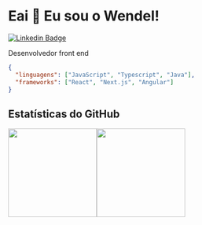 # Eai 👋 Eu sou o Wendel!

[![Linkedin Badge](https://img.shields.io/badge/-LinkedIn-0e76a8?style=flat-square&logo=Linkedin&logoColor=white)](https://linkedin.com/in/wendel-isc)

Desenvolvedor front end 
```json
{
  "linguagens": ["JavaScript", "Typescript", "Java"],
  "frameworks": ["React", "Next.js", "Angular"]
}
```
## Estatísticas do GitHub

<div style="display:flex">
  <img height="180em" src="https://github-readme-stats.vercel.app/api?username=wendelisc12&show_icons=true&hide_border=true&&count_private=true&include_all_commits=true" />
  <img height="180em" src="https://github-readme-stats.vercel.app/api/top-langs/?username=wendelisc12&exclude_repo=KNN-Image-Classification&show_icons=true&hide_border=true&layout=compact&langs_count=8"/>
</div>

